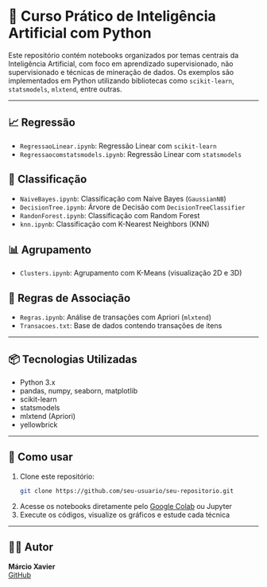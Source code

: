 # 🤖 Curso Prático de Inteligência Artificial com Python

Este repositório contém notebooks organizados por temas centrais da Inteligência Artificial, com foco em aprendizado supervisionado, não supervisionado e técnicas de mineração de dados. Os exemplos são implementados em Python utilizando bibliotecas como `scikit-learn`, `statsmodels`, `mlxtend`, entre outras.

---

## 📈 Regressão

- `RegressaoLinear.ipynb`: Regressão Linear com `scikit-learn`
- `Regressaocomstatsmodels.ipynb`: Regressão Linear com `statsmodels`

## 🧠 Classificação

- `NaiveBayes.ipynb`: Classificação com Naive Bayes (`GaussianNB`)
- `DecisionTree.ipynb`: Árvore de Decisão com `DecisionTreeClassifier`
- `RandonForest.ipynb`: Classificação com Random Forest
- `knn.ipynb`: Classificação com K-Nearest Neighbors (KNN)

## 📊 Agrupamento

- `Clusters.ipynb`: Agrupamento com K-Means (visualização 2D e 3D)

## 🛒 Regras de Associação

- `Regras.ipynb`: Análise de transações com Apriori (`mlxtend`)
- `Transacoes.txt`: Base de dados contendo transações de itens

---

## 📦 Tecnologias Utilizadas

- Python 3.x
- pandas, numpy, seaborn, matplotlib
- scikit-learn
- statsmodels
- mlxtend (Apriori)
- yellowbrick

---

## 🚀 Como usar

1. Clone este repositório:
   ```bash
   git clone https://github.com/seu-usuario/seu-repositorio.git
   ```
2. Acesse os notebooks diretamente pelo [Google Colab](https://colab.research.google.com/) ou Jupyter
3. Execute os códigos, visualize os gráficos e estude cada técnica

---

## 👨‍🏫 Autor

**Márcio Xavier**  
[GitHub](https://github.com/xaviermarcio)